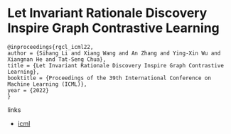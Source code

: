 # Let Invariant Rationale Discovery Inspire Graph Contrastive Learning

```
@inproceedings{rgcl_icml22,
author = {Sihang Li and Xiang Wang and An Zhang and Ying-Xin Wu and Xiangnan He and Tat-Seng Chua},
title = {Let Invariant Rationale Discovery Inspire Graph Contrastive Learning},
booktitle = {Proceedings of the 39th International Conference on Machine Learning (ICML)},
year = {2022}
}
```

links
- [icml](https://icml.cc/Conferences/2022/Schedule?showEvent=17738)

